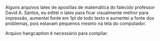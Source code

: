 Alguns arquivos latex de apostilas de matemática do falecido professor David A. Santos, eu editei o latex para ficar visualmente melhor para impressão, aumentei fonte em 1pt de todo texto e aumentei a fonte dos problemas, pois estavam pequenos mesmo na tela do computador.

Arquivo hangcaption é necessário para compilar.

